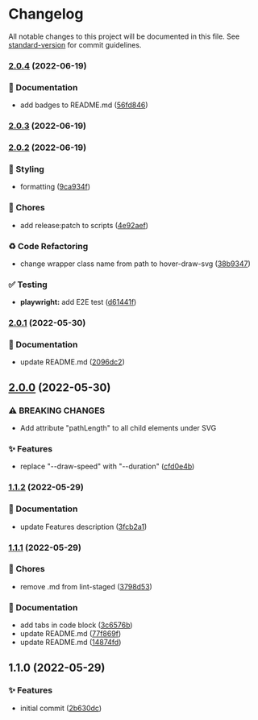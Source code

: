 # Changelog

All notable changes to this project will be documented in this file. See [standard-version](https://github.com/conventional-changelog/standard-version) for commit guidelines.

### [2.0.4](https://github.com/davipon/svelte-hover-draw-svg/compare/v2.0.3...v2.0.4) (2022-06-19)


### 📝 Documentation

* add badges to README.md ([56fd846](https://github.com/davipon/svelte-hover-draw-svg/commit/56fd846bc347dca586114bc391ceab1e77b3335b))

### [2.0.3](https://github.com/davipon/svelte-hover-draw-svg/compare/v2.0.2...v2.0.3) (2022-06-19)

### [2.0.2](https://github.com/davipon/svelte-hover-draw-svg/compare/v2.0.1...v2.0.2) (2022-06-19)


### 💄 Styling

* formatting ([9ca934f](https://github.com/davipon/svelte-hover-draw-svg/commit/9ca934fb2429bd5f9892356a5582bb70ce9fceae))


### 🚚 Chores

* add release:patch to scripts ([4e92aef](https://github.com/davipon/svelte-hover-draw-svg/commit/4e92aefcae8edf428906f9aa6b5789c4c7c14673))


### ♻️ Code Refactoring

* change wrapper class name from path to hover-draw-svg ([38b9347](https://github.com/davipon/svelte-hover-draw-svg/commit/38b9347fddbf921dfcd5ec5c8d912bc47c917192))


### ✅ Testing

* **playwright:** add E2E test ([d61441f](https://github.com/davipon/svelte-hover-draw-svg/commit/d61441fcf20de33c6ccb71c8c493e5a421dd1d5f))

### [2.0.1](https://github.com/davipon/svelte-hover-draw-svg/compare/v2.0.0...v2.0.1) (2022-05-30)


### 📝 Documentation

* update README.md ([2096dc2](https://github.com/davipon/svelte-hover-draw-svg/commit/2096dc23aeaa392563d99aa58452906283d3f767))

## [2.0.0](https://github.com/davipon/svelte-hover-draw-svg/compare/v1.1.2...v2.0.0) (2022-05-30)


### ⚠ BREAKING CHANGES

* Add attribute "pathLength" to all child elements under SVG

### ✨ Features

* replace "--draw-speed" with "--duration" ([cfd0e4b](https://github.com/davipon/svelte-hover-draw-svg/commit/cfd0e4b8a9c67389b6a2999f87f0d20c84e9f9c5))

### [1.1.2](https://github.com/davipon/svelte-hover-draw-svg/compare/v1.1.1...v1.1.2) (2022-05-29)


### 📝 Documentation

* update Features description ([3fcb2a1](https://github.com/davipon/svelte-hover-draw-svg/commit/3fcb2a10ef97a85517fff3af3cc8a5006af8b9c3))

### [1.1.1](https://github.com/davipon/svelte-hover-draw-svg/compare/v1.1.0...v1.1.1) (2022-05-29)


### 🚚 Chores

* remove .md from lint-staged ([3798d53](https://github.com/davipon/svelte-hover-draw-svg/commit/3798d539467acc040f4240293a31a039130b9173))


### 📝 Documentation

* add tabs in code block ([3c6576b](https://github.com/davipon/svelte-hover-draw-svg/commit/3c6576b08a57b3c500d8ce72b1869cad68c29d27))
* update README.md ([77f869f](https://github.com/davipon/svelte-hover-draw-svg/commit/77f869fe6270806282952b76402e6091ac6b6146))
* update README.md ([14874fd](https://github.com/davipon/svelte-hover-draw-svg/commit/14874fdf2942b363ba9a96c808d26145aa3135af))

## 1.1.0 (2022-05-29)


### ✨ Features

* initial commit ([2b630dc](https://github.com/davipon/svelte-hover-draw-svg/commit/2b630dcba5a0c285bba90a625d35ada18a03d579))
